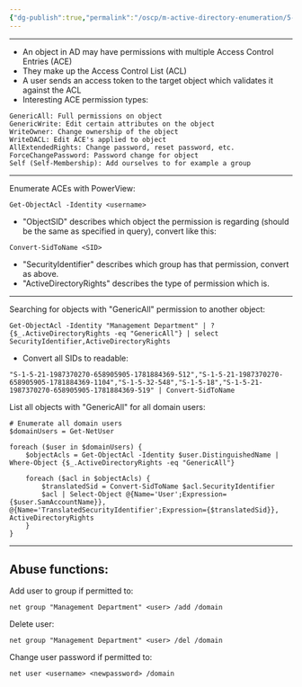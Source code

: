 ```yaml
---
{"dg-publish":true,"permalink":"/oscp/m-active-directory-enumeration/5-object-permissions/","updated":"2024-01-05T11:36:42.505+01:00"}
---
```


------
- An object in AD may have permissions with multiple Access Control Entries (ACE)
- They make up the Access Control List (ACL)
- A user sends an access token to the target object which validates it against the ACL
- Interesting ACE permission types:
```
GenericAll: Full permissions on object
GenericWrite: Edit certain attributes on the object
WriteOwner: Change ownership of the object
WriteDACL: Edit ACE's applied to object
AllExtendedRights: Change password, reset password, etc.
ForceChangePassword: Password change for object
Self (Self-Membership): Add ourselves to for example a group
```

----------
Enumerate ACEs with PowerView:
```
Get-ObjectAcl -Identity <username>
```
- "ObjectSID" describes which object the permission is regarding (should be the same as specified in query), convert like this:
```
Convert-SidToName <SID>
```
- "SecurityIdentifier" describes which group has that permission, convert as above.
- "ActiveDirectoryRights" describes the type of permission which is.

---------------
Searching for objects with "GenericAll" permission to another object:
```
Get-ObjectAcl -Identity "Management Department" | ? {$_.ActiveDirectoryRights -eq "GenericAll"} | select SecurityIdentifier,ActiveDirectoryRights
```
- Convert all SIDs to readable:
```
"S-1-5-21-1987370270-658905905-1781884369-512","S-1-5-21-1987370270-658905905-1781884369-1104","S-1-5-32-548","S-1-5-18","S-1-5-21-1987370270-658905905-1781884369-519" | Convert-SidToName
```

List all objects with "GenericAll" for all domain users:
```
# Enumerate all domain users
$domainUsers = Get-NetUser

foreach ($user in $domainUsers) {
    $objectAcls = Get-ObjectAcl -Identity $user.DistinguishedName | Where-Object {$_.ActiveDirectoryRights -eq "GenericAll"}
    
    foreach ($acl in $objectAcls) {
        $translatedSid = Convert-SidToName $acl.SecurityIdentifier
        $acl | Select-Object @{Name='User';Expression={$user.SamAccountName}}, @{Name='TranslatedSecurityIdentifier';Expression={$translatedSid}}, ActiveDirectoryRights
    }
}
```

--------------
## Abuse functions:

Add user to group if permitted to:
```
net group "Management Department" <user> /add /domain
```
Delete user:
```
net group "Management Department" <user> /del /domain
```

Change user password if permitted to:
```
net user <username> <newpassword> /domain
```
